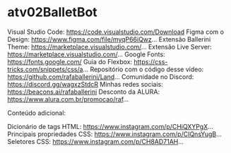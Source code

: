 # atv02BalletBot



Visual Studio Code: https://code.visualstudio.com/Download
Figma com o Design: https://www.figma.com/file/myqP66iQwz...
Extensão Ballerini Theme: https://marketplace.visualstudio.com/... 
Extensão Live Server: https://marketplace.visualstudio.com/...
Google Fonts: https://fonts.google.com/
Guia do Flexbox: https://css-tricks.com/snippets/css/a...
Repositório com o código desse vídeo: https://github.com/rafaballerini/Land...
Comunidade no Discord: https://discord.gg/wagxzStdcR
Minhas redes sociais: https://beacons.ai/rafaballerini
Desconto da ALURA: https://www.alura.com.br/promocao/raf...

Conteúdo adicional:

Dicionário de tags HTML: https://www.instagram.com/p/CHiQXYPgX...
Principais propriedades CSS: https://www.instagram.com/p/CIQnsYugB...
Seletores CSS: https://www.instagram.com/p/CH8AD71AH...
